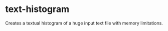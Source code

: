 text-histogram
==============

Creates a textual histogram of a huge input text file with memory limitations.